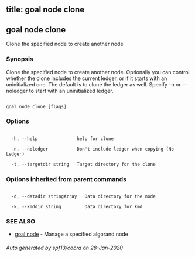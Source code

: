 title: goal node clone
---
## goal node clone



Clone the specified node to create another node



### Synopsis



Clone the specified node to create another node. Optionally you can control whether the clone includes the current ledger, or if it starts with an uninitialized one. The default is to clone the ledger as well. Specify -n or --noledger to start with an uninitialized ledger.



```

goal node clone [flags]

```



### Options



```

  -h, --help               help for clone

  -n, --noledger           Don't include ledger when copying (No Ledger)

  -t, --targetdir string   Target directory for the clone

```



### Options inherited from parent commands



```

  -d, --datadir stringArray   Data directory for the node

  -k, --kmddir string         Data directory for kmd

```



### SEE ALSO



* [goal node](../../node/node/)	 - Manage a specified algorand node


###### Auto generated by spf13/cobra on 28-Jan-2020

